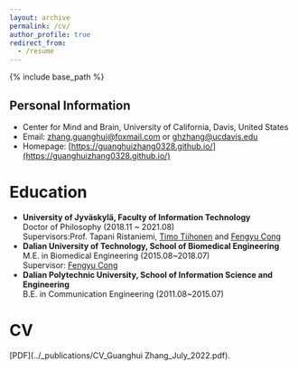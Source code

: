 ```yaml
---
layout: archive
permalink: /cv/
author_profile: true
redirect_from:
  - /resume
---
```


{% include base_path %}

Personal Information
------
- Center for Mind and Brain, University of California, Davis, United States
- Email: zhang.guanghui@foxmail.com or ghzhang@ucdavis.edu
- Homepage:  [https://guanghuizhang0328.github.io/](https://guanghuizhang0328.github.io/)

Education
======
* **University of Jyväskylä, Faculty of Information Technology**<br>Doctor of Philosophy (2018.11 ~ 2021.08)<br>Supervisors:Prof. Tapani Ristaniemi, [Timo Tiihonen](http://users.jyu.fi/~tiihonen/) and [Fengyu Cong](http://faculty.dlut.edu.cn/2013011247/en/index/672773/list/index.htm)
* **Dalian University of Technology, School of Biomedical Engineering**<br>M.E. in Biomedical Engineering (2015.08~2018.07)<br>Supervisor: [Fengyu Cong](http://www.escience.cn/people/cong/index.html)
* **Dalian Polytechnic University, School of Information Science and Engineering**<br>B.E. in Communication Engineering (2011.08~2015.07)


CV
======

[PDF](../_publications/CV_Guanghui Zhang_July_2022.pdf).
